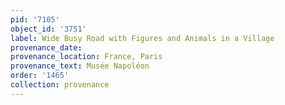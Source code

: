```yaml
---
pid: '7105'
object_id: '3751'
label: Wide Busy Road with Figures and Animals in a Village
provenance_date:
provenance_location: France, Paris
provenance_text: Musée Napoléon
order: '1465'
collection: provenance
---
```

